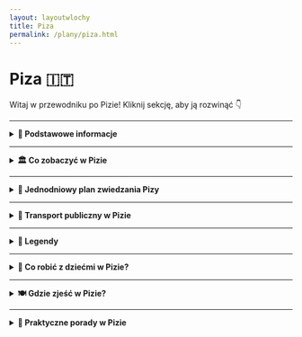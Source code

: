 ```yaml
---
layout: layoutwlochy
title: Piza
permalink: /plany/piza.html
---
```


# Piza 🇮🇹

Witaj w przewodniku po Pizie! Kliknij sekcję, aby ją rozwinąć 👇

---

<details>
  <summary><strong>📌 Podstawowe informacje</strong></summary>

  <h3>🗼 Piza – nie tylko wieża, która się nie słucha grawitacji</h3>
  <p>
    Piza to miasto, które zna cały świat... choćby z memów i fotek, na których ludzie próbują "podtrzymać" słynną wieżę. Ale spokojnie – to nie wszystko, co ma do zaoferowania! Choć <strong>Krzywa Wieża</strong> kradnie show, Piza to też eleganckie place, tajemnicze zaułki i rzeka Arno, która przecina ją z gracją modelki na wybiegach.
  </p>

  <p>
    To właśnie tutaj średniowiecze flirtuje z renesansem, a klimat włoskiego dolce vita wylewa się z każdej kawiarni. Mimo turystycznej sławy, Piza zachowała swój lokalny charakter – więc obok tłumu z aparatami znajdziesz też studentów, grających w szachy na skwerze, i starsze panie plotkujące przy espresso.
  </p>

  <p>
    Miasto jest kompaktowe – idealne na jednodniowy wypad lub leniwe zwiedzanie na piechotę. Do tego świetnie skomunikowane – tylko 15 minut pociągiem od lotniska i już możesz sprawdzać, czy wieża naprawdę się przechyla (spoiler: tak!).
  </p>

  <h3>✈️ Jak się dostać do Pizy?</h3>
  <ul>
    <li><strong>Samolotem:</strong> Lotnisko Pisa Galileo Galilei (PSA) – jedno z najbliższych centrum lotnisk w Europie! Do centrum dojedziesz w 5 minut pociągiem <em>PisaMover</em>.</li>
    <li><strong>Pociągiem:</strong> Bezpośrednie połączenia z Florencją (ok. 1h), Luką, Livorno i nawet Rzymem. Wysiądź na stacji <strong>Pisa Centrale</strong>.</li>
  </ul>

  <h3>🚶‍♂️ Poruszanie się po mieście</h3>
  <p>
    Zapomnij o taksówkach i komunikacji miejskiej – w Pizie królują nogi. Centrum jest zwarte, wszystko masz w zasięgu spaceru. A jeśli chcesz poczuć się jak lokal, wypożycz rower – śmiganie po nadbrzeżach Arno to czysta przyjemność.
  </p>

  <p>
    Piza to idealne połączenie fotogenicznego absurdu (patrz: wieża) i prawdziwego włoskiego luzu. Możesz ją "odhaczyć" w kilka godzin… albo zakochać się i zostać do zachodu słońca. W obu przypadkach: warto!
  </p>
</details>


---

<details>
  <summary><strong>🏛️ Co zobaczyć w Pizie</strong></summary>
  
  <details>
    <summary><strong>🗼 Krzywa Wieża – najsłynniejsze pochylenie świata</strong></summary>
    <p><strong>Współrzędne:</strong> <em>43.7230° N, 10.3966° E</em></p>
    <p>
      Bez niej Piza byłaby po prostu ładnym miasteczkiem z historią. Ale oto jest – <strong>Torre Pendente</strong>, czyli wieża, która nigdy nie powiedziała „stoję prosto”. Zaczęła się przechylać już w trakcie budowy w XII wieku, ale mieszkańcy stwierdzili: „Dobra, zostawmy tak – przynajmniej będzie unikalna.”
    </p>
    <p>
      Można na nią wejść – i to dosłownie po krzywych schodach. W środku czuć lekkie zawirowanie błędnika, ale widok z góry – cudo. Pamiętaj, bilety kup najlepiej wcześniej online – chętnych jest więcej niż selfie z wieżą.
    </p>
    <ul>
      <li><strong>Bilety:</strong> ok. 20€</li>
      <li><strong>Czas zwiedzania:</strong> ok. 30 minut wspinaczki + panorama</li>
    </ul>
  </details>

  <details>
    <summary><strong>⛪ Katedra Santa Maria Assunta – matka elegancji</strong></summary>
    <p><strong>Współrzędne:</strong> <em>43.7230° N, 10.3957° E</em></p>
    <p>
      To właśnie od niej zaczęła się cała historia Placu Cudów. Zbudowana w XI wieku, z zewnątrz wygląda jak z cukru – marmur, łuki, kolumny. Wnętrze? Złote sufity, mozaiki i elegancja z czasów, gdy styl gotycki był nowością, a kościół robił wrażenie na wszystkich.
    </p>
    <p>
      To serce kompleksu – a po wejściu od razu wiadomo dlaczego. Warto przyjść z przewodnikiem lub dobrą aplikacją – każdy detal ma swoją historię.
    </p>
    <ul>
      <li><strong>Bilety:</strong> darmowe, ale trzeba odebrać wejściówkę (limit dzienny)</li>
    </ul>
  </details>

  <details>
    <summary><strong>⚰️ Camposanto Monumentale – cmentarz, który wygląda jak świątynia</strong></summary>
    <p><strong>Współrzędne:</strong> <em>43.7235° N, 10.3964° E</em></p>
    <p>
      Tak, to cmentarz – ale spokojnie, tu nie chodzi o grozę, a o sztukę i spokój. Mówi się, że ziemia, na której stoi Camposanto, została przywieziona z Ziemi Świętej. Przechadzając się pod arkadami, zobaczysz piękne freski, nagrobki jak dzieła sztuki i ciszę, która uspokaja nawet najbardziej zmęczone nogi turysty.
    </p>
    <p>
      To miejsce ma swoją magię – niepozorne z zewnątrz, poruszające w środku.
    </p>
    <ul>
      <li><strong>Bilety:</strong> ok. 7€ lub w pakiecie z innymi atrakcjami</li>
    </ul>
  </details>

  <details>
    <summary><strong>🔔 Baptysterium św. Jana – gdzie echo śpiewa solo</strong></summary>
    <p><strong>Współrzędne:</strong> <em>43.7228° N, 10.3964° E</em></p>
    <p>
      To największe baptysterium we Włoszech – i jedno z najbardziej niezwykłych. Nie tylko z zewnątrz wygląda imponująco, ale ma też wyjątkową akustykę. Jeśli trafisz na pracownika, który zaprezentuje „śpiew echa” – przygotuj się na ciarki. Wnętrze proste, ale robi efekt WOW.
    </p>
    <p>
      Ciekawostka? Budowę zaczęto w stylu romańskim, a skończono w gotyku – czyli miks, który działa zaskakująco dobrze.
    </p>
    <ul>
      <li><strong>Bilety:</strong> ok. 5–7€, w pakiecie taniej</li>
    </ul>
  </details>

  <details>
    <summary><strong>🌉 Most Mezzo – widokowa przerwa od marmuru</strong></summary>
    <p><strong>Współrzędne:</strong> <em>43.7165° N, 10.3993° E</em></p>
    <p>
      Most Mezzo (Ponte di Mezzo) to dobre miejsce, żeby na chwilę zejść z turystycznej autostrady. Spacerując po nim, zobaczysz Arno, kolorowe fasady kamienic, a wieczorem – złote światło odbijające się w wodzie. To tu dzieje się życie wieczorne – młodzi, lody, rozmowy.
    </p>
    <p>
      Nie ma biletów, nie ma fresków – tylko prawdziwa Piza. Idealne miejsce na odpoczynek (i Insta).
    </p>
  </details>

<details>
  <summary><strong>🕵️ Sekretne miejsca w Pizie</strong></summary>

  <h3>🌿 Giardino Scotto – park, o którym wiedzą tylko wtajemniczeni</h3>
  <p><em>Współrzędne: 43.7114° N, 10.3997° E</em></p>
  <p>Na południowym brzegu Arno, za ceglanym murem, kryje się zielony azyl. <strong>Giardino Scotto</strong> to coś pomiędzy parkiem miejskim a starą fortecą. Są tu palmy, fontanny, sceny koncertowe i ławeczki z widokiem. Idealne miejsce na piknik, książkę lub szybki reset od tłumów przy wieży.</p>

  <h3>🧱 Murale Tuttomondo – street art z duszą</h3>
  <p><em>Współrzędne: 43.7082° N, 10.4007° E</em></p>
  <p>Zamiast kolejnej kolumny – mural. Ogromny, kolorowy, od Keitha Haringa, światowej gwiazdy street artu. Znajduje się na ścianie kościoła Sant’Antonio. Przesłanie? Pokój i jedność. Sztuka, która wciąga i daje do myślenia – szczególnie jeśli wcześniej widziałeś tylko marmur i cegły.</p>

  <h3>🪨 Sanktuarium Santa Maria della Spina – mikroskarb gotyku</h3>
  <p><em>Współrzędne: 43.7089° N, 10.3965° E</em></p>
  <p>Ten miniaturowy kościółek przy rzece wygląda jak koronka wyciosana z marmuru. Z daleka można go przegapić, z bliska – zachwyca detalami. Kiedyś przechowywał... kolec z korony cierniowej Jezusa. Dziś raczej zdjęcia turystów. Ale klimat pozostał – zwłaszcza o zachodzie słońca.</p>

  <h3>🐉 Ulica Via San Martino – duch Pizy bez selfie-sticków</h3>
  <p><em>Współrzędne: 43.7079° N, 10.3986° E</em></p>
  <p>Jeśli chcesz zobaczyć prawdziwą Pizę – wejdź w tę ulicę. Mało turystów, za to dużo autentyczności: małe sklepy, stare fasady, zapach piekarni. Wieczorem pojawiają się mieszkańcy, dzieci jeżdżą na rowerach, a z okien słychać włoskie rozmowy. Brzmi banalnie? Ale to właśnie jest magia.</p>

  <h3>📜 Ogród Botaniczny – zielone zaskoczenie</h3>
  <p><em>Współrzędne: 43.7190° N, 10.3985° E</em></p>
  <p>Nie każdy wie, że Piza ma <strong>najstarszy ogród botaniczny w Europie</strong> – założony w 1544 roku! Znajdziesz tu palmy, lilie wodne, kaktusy, rośliny lecznicze i oranżerie. Cisza, spokój i trochę jak powrót do szkoły... ale w wersji z relaksem i zielenią. Wstęp tani, a wrażenia bezcenne.</p>

</details>

</details>

---

<details>
  <summary><strong>📅 Jednodniowy plan zwiedzania Pizy</strong></summary>

  <p><strong>Start: Plac Cudów (Piazza dei Miracoli)</strong></p>
  <ul>
    <li>🗼 <strong>Krzywa Wieża</strong> – obowiązkowe zdjęcie, najlepiej z dziwną pozą. Wejście na górę to cardio i panorama w bonusie.</li>
    <li>⛪ <strong>Katedra Santa Maria Assunta</strong> – rzymski marmur, złoto, mozaiki – uczta dla oka i duszy.</li>
    <li>🔔 <strong>Baptysterium</strong> – spróbuj posłuchać echa i się nie wzruszyć. Akustyczna magia z XIII wieku.</li>
    <li>⚰️ <strong>Camposanto Monumentale</strong> – elegancki cmentarz z freskami. Cisza z klasą.</li>
  </ul>

  <p><strong>Spacer w stronę centrum</strong></p>
  <ul>
    <li>🛍️ Po drodze zajrzyj do lokalnych sklepików z pamiątkami – magnesy z wieżą, ale też rękodzieło i dobre wino.</li>
    <li>☕ Kawa lub lody w jednym z barów przy Borgo Stretto – czasem trzeba przysiąść i poczuć klimat.</li>
  </ul>

  <p><strong>🌉 Ponte di Mezzo</strong></p>
  <ul>
    <li>Spacer przez most z widokiem na rzekę Arno – zwłaszcza jeśli złapiesz złotą godzinę.</li>
  </ul>

  <p><strong>🧭 Czas na coś mniej oczywistego</strong></p>
  <ul>
    <li>🎨 <strong>Murale Tuttomondo</strong> – wielka ściana sztuki od Keitha Haringa, zaskakująca i pełna kolorów. Kto powiedział, że Piza to tylko wieża?</li>
    <li>🪑 Przerwa w cieniu w <strong>Giardino Scotto</strong> – park z widokiem na mury, idealny na reset i panino na trawie.</li>
  </ul>

  <p><strong>🍝 Kolacja</strong></p>
  <ul>
    <li>Wskocz do trattorii z lokalnym menu: spróbuj <em>cecina</em> (placek z mąki z ciecierzycy) i <em>pappardelle al cinghiale</em> (makaron z dzikiem – serio, pyszne).</li>
  </ul>

  <p><strong>🌙 Zakończenie dnia</strong></p>
  <ul>
    <li>Wróć na Plac Cudów, kiedy zapalą się światła – wieża wygląda wtedy magicznie. Mniej ludzi, więcej klimatu.</li>
  </ul>

</details>


---

<details>
  <summary><strong>🚌 Transport publiczny w Pizie</strong></summary>

  <h3>🚍 Autobusy – podstawowy sposób poruszania się</h3>
  <p>
    Piza to miasto kompaktowe, ale jeśli nie chcesz spalić kalorii po focacci z poranka, wskakuj w autobus. Sieć obsługiwana jest przez firmę <strong>CPT (Compagnia Pisana Trasporti)</strong>. Autobusy jeżdżą często i docierają do każdej dzielnicy – nawet tej, gdzie sam Galileusz nie zaglądał.
  </p>
  <ul>
    <li><strong>Bilety:</strong> 1,50 € za bilet 70-minutowy. Kupisz w kioskach, automatach lub przez aplikację <em>Tabnet</em>.</li>
    <li><strong>Popularne linie:</strong> Linia <strong>LAM Rossa</strong> zabierze Cię z dworca kolejowego do Krzywej Wieży (Piazza dei Miracoli).</li>
  </ul>

  <h3>🚕 Taksówki – dla tych, którzy wolą klimę i prywatność</h3>
  <p>
    Oficjalne białe taksówki z napisem „TAXI” są dostępne na postojach w centrum, przy dworcu i lotnisku. Można też zamówić telefonicznie (Radio Taxi: <strong>+39 050 541600</strong>), ale licznik leci nawet w oczekiwaniu. A to już nie żart.
  </p>

  <h3>🚆 Dojazd z lotniska do centrum</h3>
  <p>
    Z lotniska <strong>Pisa Galileo Galilei</strong> dostaniesz się do centrum w mniej niż 10 minut. Wybierz:
  </p>
  <ul>
    <li><strong>PisaMover:</strong> automatyczny pociąg do stacji <strong>Pisa Centrale</strong>. Odjeżdża co kilka minut. Koszt: 5 €.</li>
    <li><strong>Taksówkę:</strong> koszt ok. 10–15 € w zależności od ruchu i pory dnia.</li>
    <li><strong>Pieszo:</strong> jeśli nie masz ciężkiego bagażu – do centrum dojdziesz w 20–25 minut.</li>
  </ul>

  <h3>🚲 Rowerem przez miasto</h3>
  <p>
    Piza to idealne miasto do zwiedzania na rowerze – płaska, malownicza i z mnóstwem ścieżek. Skorzystaj z wypożyczalni rowerów miejskich <strong>Bike Sharing Pisa</strong> lub z usług prywatnych firm. A pedałowanie z widokiem na Krzywą Wieżę – bezcenne.
  </p>
</details>

---

<details>
  <summary><strong>🧙 Legendy</strong></summary>

  <h3>🌀 Cień Diabła w katedrze – odcisk rogatego gościa?</h3>
  <p><em>Współrzędne: 43.7230° N, 10.3966° E</em></p>
  <p>Na ścianie Katedry w Pizie (tuż przy wejściu) znajduje się seria wgłębień, które – według legendy – zostawił sam diabeł. Podobno próbował przeszkodzić w budowie, ale został przegoniony przez modlitwy i niebiański laser z nieba (wersja niepotwierdzona). Co ciekawe – mówi się, że nie da się ich zliczyć. Spróbuj. I nie dziw się, jeśli za każdym razem wyjdzie Ci inna liczba.</p>

  <h3>⚖️ Zegar śmierci – echo dawnej egzekucji</h3>
  <p><em>Współrzędne: 43.7227° N, 10.3954° E</em></p>
  <p>W Torre della Muda (obecnie część kompleksu Pałacu Opactwa) rozgrywa się jedna z najmroczniejszych legend. To tutaj w 1289 roku uwięziono hrabiego Ugolino della Gherardesca razem z jego dziećmi i wnukami. Zostali skazani na śmierć głodową. Podobno nocą słychać z wieży szepty, krzyki… i odgłos bijącego zegara, który nigdy nie był tam zainstalowany.</p>

  <h3>💀 Krypta kości – cmentarz Campo Santo</h3>
  <p><em>Współrzędne: 43.7237° N, 10.3955° E</em></p>
  <p>Campo Santo to święte pole – dosłownie. Ziemię do jego budowy przywieziono z Góry Kalwarii. Ale wokół miejsca narosło więcej opowieści niż krzywych zdjęć z wieżą. Podobno to właśnie tutaj chowano alchemików, naukowców i… ludzi, którzy znali przyszłość. Ich groby są nieoznaczone, a kaplice podobno kryją tajemnicze inskrypcje i zaklęcia. Klimat jak z "Kodu Leonarda da Vinci".</p>

  <h3>🦉 Kruk Galileusza – znak geniuszu czy klątwa?</h3>
  <p><em>Współrzędne: 43.7229° N, 10.3966° E</em></p>
  <p>Galileusz, urodzony w Pizie, podobno obserwował ruch lampy w katedrze i tak... wymyślił teorię wahadła. Ale miejscowi twierdzą, że podczas jednej z wizyt w mieście towarzyszył mu kruk – czarny jak smoła, który przysiadał tylko tam, gdzie Galileusz siadał do notatek. Mistycy mówią, że to duch starożytnego mędrca, który "przeniósł się" do ptaka, by inspirować uczonego. Naukowcy milczą. Turystyka legendowa ma się świetnie.</p>

</details>


---


<details>
  <summary><strong>🧒 Co robić z dziećmi w Pizie?</strong></summary>

  <h3>🏰 Krzywa Wieża – wrażenia krzywe jak rysunki w przedszkolu</h3>
  <p>
    Dzieci pokochają robienie zdjęć z „podtrzymywaniem” wieży – klasyk z Instagrama. Można też wejść na górę (dzieci od 8. roku życia) – to jak wspinaczka do nieba, tylko pod kątem! Widoki i wspomnienia gwarantowane.
  </p>

  <h3>🌳 Giardino Scotto – zamek, trawa i dużo miejsca do biegania</h3>
  <p>
    Zielony park z placem zabaw i pozostałościami zamku – idealne miejsce na piknik i oddech od tłumów. Dzieci mogą pobiegać, a Ty spokojnie wypić kawę na ławce i udawać, że nie słyszysz kłótni o lizaka.
  </p>

  <h3>🚂 Muzeum Kolejnictwa (Museo Piaggio) – pociągi i skutery!</h3>
  <p>
    Dla młodszych (i starszych) miłośników maszyn – muzeum poświęcone legendarnym skuterom Vespa i historii włoskiej kolei. Trochę hałasu, dużo emocji i zero nudy. Muzeum znajduje się niedaleko, w Pontederze – można podjechać pociągiem.
  </p>

  <h3>🐾 Rejs łodzią po rzece Arno</h3>
  <p>
    Wskoczcie razem na łódkę i popłyńcie Arno – dzieciaki uwielbiają to doświadczenie, bo... woda! Rejs to spokojny sposób na zobaczenie miasta z innej perspektywy (i szansa na chwilę ciszy, jeśli dzieci zasną z bujania).
  </p>

  <h3>🍦 Polowanie na najlepsze lody</h3>
  <p>
    Przepis na rodzinne szczęście? Zrób z tego grę: „Znajdźmy najlepsze gelato w Pizie!” Codziennie inna lodziarnia, codziennie inny smak. Zwycięzca wybiera kolację (spoiler: i tak będzie pizza).
  </p>
</details>


---

<details>
  <summary><strong>🍽️ Gdzie zjeść w Pizie?</strong></summary>

  <h3>🍕 <strong>Pizzeria da Nando</strong> – klasyka bez zadęcia</h3>
  <p>
    Mała pizzeria blisko centrum, gdzie pizza jest cienka, chrupiąca i zawsze trafiona. Bez rezerwacji, bez udziwnień – po prostu dobra pizza za uczciwe pieniądze. Lokalsi przychodzą tu po swoje ulubione margherity, a dzieci z miejsca zakochują się w pizzette.
  </p>

  <h3>🍝 <strong>Osteria di Culegna</strong> – domowe smaki Toskanii</h3>
  <p>
    Mała rodzinna osteria w bocznej uliczce. W menu królują makarony (tagliatelle, pici!) i mięsa w sosach, które pachną jak niedzielny obiad u włoskiej babci. Bez turystycznego tłoku, za to z mnóstwem serca na talerzu.
  </p>

  <h3>🥪 <strong>Sandwichic</strong> – panini, które wciągają</h3>
  <p>
    Jeśli chcesz coś „na szybko” i „na wynos” – ten lokal to strzał w dziesiątkę. Panini z lokalnymi składnikami, warzywami z targu, włoskimi serami i szynką, która topi się w ustach. Idealne na piknik w cieniu Krzywej Wieży.
  </p>

  <h3>🍝 <strong>Trattoria da Bruno</strong> – tanio i po włosku</h3>
  <p>
    Starszy lokal z duszą i kelnerami, którzy znają menu na pamięć. Ceny przyjazne, porcje duże, a wino domowe leje się litrami. Turyści trafiają tu z polecenia, lokalsi przychodzą regularnie. Dobrze o tym świadczy!
  </p>

  <h3>🍨 <strong>Gelateria De’ Coltelli</strong> – lody, które warto zapamiętać</h3>
  <p>
    Uznawane za jedne z najlepszych lodów w Pizie – i nie bez powodu. Smaki sezonowe, naturalne składniki i konsystencja, która rozpływa się jak wakacje. Spróbuj ricotty z gruszką albo sorbetu z cytryn z Amalfi.
  </p>
</details>

---

<details>
  <summary><strong>🧳 Praktyczne porady w Pizie</strong></summary>

  <h3>💶 Coperto i napiwki – małe litery na rachunku</h3>
  <p>
    W Pizie <strong>coperto</strong> (opłata za nakrycie) to klasyk – zwykle 1–3€. Nie denerwuj się, to nie pomyłka, tylko włoski styl. Napiwek? Nie jest obowiązkowy, ale jeśli kelner był bardziej serdeczny niż ciocia na święta, zostaw euro lub dwa.
  </p>

  <h3>🛍️ Co warto kupić?</h3>
  <ul>
    <li><strong>Miniatura Krzywej Wieży</strong> – obowiązkowa pamiątka, najlepiej taka, której nie da się postawić prosto</li>
    <li><strong>Produkty z oliwek i trufli</strong> – Toskania tym stoi</li>
    <li><strong>Wina z regionu</strong> – np. Chianti, najlepiej kupione lokalnie, nie na stacji benzynowej</li>
    <li><strong>Kawa Vergnano lub Lavazza</strong> – by zabrać włoski poranek do domu</li>
  </ul>

  <h3>🚫 Czego unikać?</h3>
  <ul>
    <li>Restauracji tuż przy Krzywej Wieży – ceny wysokie jak jej nachylenie, jakość… no różna</li>
    <li>Kupowania selfie-sticków od ulicznych sprzedawców – serio, masz rękę</li>
    <li>Ignorowania biletów na transport – kontrola potrafi pojawić się znienacka jak korek na autostradzie</li>
    <li>Myślenia, że Piza to tylko jedna wieża – miasto ma więcej do pokazania!</li>
  </ul>

  <h3>🗣️ Podstawowe zwroty po włosku</h3>
  <ul>
    <li><strong>Salve!</strong> – uniwersalne powitanie</li>
    <li><strong>Una pizza margherita, per favore</strong> – nie trzeba więcej dodawać</li>
    <li><strong>Mi scusi</strong> – przepraszam</li>
    <li><strong>Quanto costa?</strong> –

